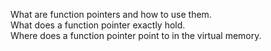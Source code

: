 What are function pointers and how to use them.\
What does a function pointer exactly hold.\
Where does a function pointer point to in the virtual memory.
